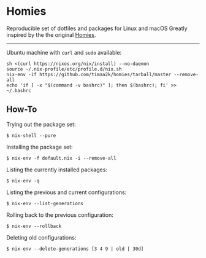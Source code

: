 # Homies

Reproducible set of dotfiles and packages for Linux and macOS
Greatly inspired by the the original [Homies][repo].

[repo]: https://github.com/nmattia/homies
---

Ubuntu machine with `curl` and `sudo` available:

``` shell
sh <(curl https://nixos.org/nix/install) --no-daemon
source ~/.nix-profile/etc/profile.d/nix.sh
nix-env -if https://github.com/timaa2k/homies/tarball/master --remove-all
echo 'if [ -x "$(command -v bashrc)" ]; then $(bashrc); fi' >> ~/.bashrc
```

## How-To

Trying out the package set:

``` shell
$ nix-shell --pure
```

Installing the package set:

``` shell
$ nix-env -f default.nix -i --remove-all
```

Listing the currently installed packages:

``` shell
$ nix-env -q
```

Listing the previous and current configurations:

``` shell
$ nix-env --list-generations
```

Rolling back to the previous configuration:

``` shell
$ nix-env --rollback
```

Deleting old configurations:

``` shell
$ nix-env --delete-generations [3 4 9 | old | 30d]
